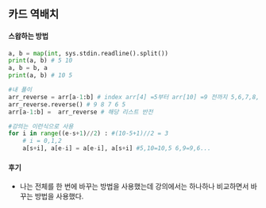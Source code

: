 ## 카드 역배치

#### 스왑하는 방법

````python
a, b = map(int, sys.stdin.readline().split())
print(a, b) # 5 10
a, b = b, a
print(a, b) # 10 5

#내 풀이
arr_reverse = arr[a-1:b] # index arr[4] =5부터 arr[10] =9 전까지 5,6,7,8,9
arr_reverse.reverse() # 9 8 7 6 5
arr[a-1:b] =  arr_reverse # 해당 리스트 반전

#강의는 이런식으로 사용
for i in range((e-s+1)//2) : #(10-5+1)//2 = 3 
    # i = 0,1,2
    a[s+i], a[e-i] = a[e-i], a[s+i] #5,10=10,5 6,9=9,6...
````



#### 후기

* 나는 전체를 한 번에 바꾸는 방법을 사용했는데 강의에서는 하나하나 비교하면서 바꾸는 방법을 사용했다.

